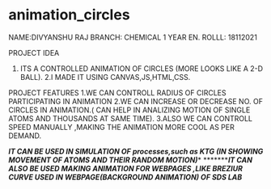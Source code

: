 # animation_circles

NAME:DIVYANSHU RAJ
BRANCH: CHEMICAL 1 YEAR
EN. ROLLL: 18112021



PROJECT IDEA


1. ITS A CONTROLLED ANIMATION OF CIRCLES (MORE LOOKS LIKE A 2-D BALL).
2.I MADE IT USING CANVAS,JS,HTML,CSS.



PROJECT FEATURES
1.WE CAN CONTROLL RADIUS OF CIRCLES PARTICIPATING IN ANIMATION
2.WE CAN INCREASE OR DECREASE NO. OF CIRCLES  IN ANIMATION.( CAN HELP IN ANALIZING MOTION OF SINGLE ATOMS AND THOUSANDS AT SAME TIME). 
3.ALSO WE CAN CONTROLL SPEED MANUALLY ,MAKING THE ANIMATION MORE COOL AS PER DEMAND.

***************IT CAN BE USED IN SIMULATION OF processes,such as KTG (IN SHOWING MOVEMENT OF ATOMS AND THEIR RANDOM MOTION)****************
**************IT CAN ALSO BE USED MAKING ANIMATION FOR WEBPAGES ,LIKE BREZIUR CURVE USED IN WEBPAGE(BACKGROUND ANIMATION) OF SDS LAB*******
